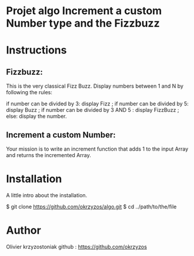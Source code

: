 

# Projet algo Increment a custom Number type and the  Fizzbuzz

# Instructions
## Fizzbuzz:
This is the very classical Fizz Buzz.
Display numbers between 1 and N by following the rules:

if number can be divided by 3: display Fizz ;
if number can be divided by 5: display Buzz ;
if number can be divided by 3 AND 5 : display FizzBuzz ;
else: display the number.

## Increment a custom Number:
Your mission is to write an increment function that adds 1 to the input Array<number> and returns the incremented Array<number>.
  
  # Installation
  A little intro about the installation.

$ git clone https://github.com/okrzyzos/algo.git
$ cd ../path/to/the/file
  
  # Author
Olivier krzyzostoniak
github : https://github.com/okrzyzos
